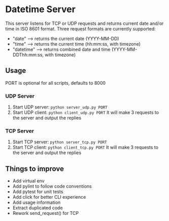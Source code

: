 # Datetime Server

This server listens for TCP or UDP requests and returns current date and/or time in ISO 8601 format. Three request formats are currently supported:
- "date" --> returns the current date (YYYY-MM-DD)
- "time" --> returns the current time (hh:mm:ss, with timezone)
- "datetime" --> returns combined date and time (YYYY-MM-DDThh:mm:ss, with timezone)

## Usage
PORT is optional for all scripts, defaults to 8000
### UDP Server
1. Start UDP server: `python server_udp.py PORT`
2. Start UDP client: `python client_udp.py PORT` It will make 3 requests to the server and output the replies

### TCP Server
1. Start TCP server: `python server_tcp.py PORT`
2. Start TCP client: `python client_tcp.py PORT` It will make 3 requests to the server and output the replies

## Things to improve
- Add virtual env
- Add pylint to follow code conventions
- Add pytest for unit tests
- Add click for better CLI experience
- Add usage information
- Extract duplicated code
- Rework send_request() for TCP
